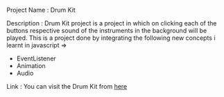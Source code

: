 Project Name : Drum Kit

Description : Drum Kit project is a project in which on clicking each of the buttons respective sound of the instruments in the background will be played.
              This is a project done by integrating the following new concepts i learnt in javascript =>
                <ul>
                <li>EventListener</li>
                <li>Animation</li>
                <li>Audio</li>
                </ul>
                
                
                 

Link : You can visit the Drum Kit from [here](https://parvathyajraj.github.io/Drum-Kit/)
              
